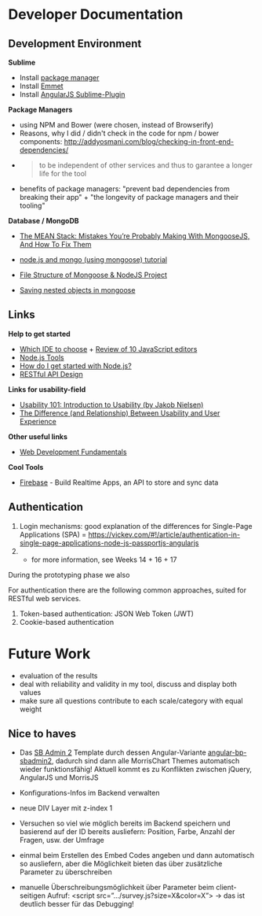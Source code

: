 # Developer Documentation


## Development Environment

__Sublime__

* Install [package manager](https://sublime.wbond.net/installation)
* Install [Emmet](http://emmet.io/)
* Install [AngularJS Sublime-Plugin](https://sublime.wbond.net/packages/AngularJS)


__Package Managers__

* using NPM and Bower (were chosen, instead of Browserify)
* Reasons, why I did / didn't check in the code for npm / bower components: http://addyosmani.com/blog/checking-in-front-end-dependencies/
* > to be independent of other services and thus to garantee a longer life for the tool
* benefits of package managers: "prevent bad dependencies from breaking their app" + "the longevity of package managers and their tooling"


__Database / MongoDB__

* [The MEAN Stack: Mistakes You’re Probably Making With MongooseJS, And How To Fix Them](http://blog.mongodb.org/post/52299826008/the-mean-stack-mistakes-youre-probably-making)
* [node.js and mongo (using mongoose) tutorial](http://blog.modulus.io/getting-started-with-mongoose)

* [File Structure of Mongoose & NodeJS Project](http://stackoverflow.com/questions/9230932/file-structure-of-mongoose-nodejs-project?answertab=votes#tab-top)
* [Saving nested objects in mongoose](http://stackoverflow.com/questions/21243502/saving-nested-objects-in-mongoose)


## Links

__Help to get started__

* [Which IDE to choose](http://www.sitepoint.com/javascript-internet-things/) + [Review of 10 JavaScript editors](http://www.javaworld.com/article/2094847/enterprise-java/review-10-javascript-editors-and-ides-put-to-the-test.html)
* [Node.js Tools](https://www.totaljs.com/tools/)
* [How do I get started with Node.js?](http://stackoverflow.com/questions/2353818/how-do-i-get-started-with-node-js)
* [RESTful API Design](http://code.tutsplus.com/tutorials/restful-api-design-with-nodejs-restify--cms-22637)

__Links for usability-field__

* [Usability 101: Introduction to Usability (by Jakob Nielsen)](http://www.nngroup.com/articles/usability-101-introduction-to-usability/)
* [The Difference (and Relationship) Between Usability and User Experience](http://usabilitygeek.com/the-difference-between-usability-and-user-experience/)


__Other useful links__

* [Web Development Fundamentals](https://developers.google.com/web/fundamentals/)

__Cool Tools__

* [Firebase](https://www.firebase.com/) - Build Realtime Apps, an API to store and sync data



## Authentication

1. Login mechanisms: good explanation of the differences for Single-Page Applications (SPA) = https://vickev.com/#!/article/authentication-in-single-page-applications-node-js-passportjs-angularjs
1. + for more information, see Weeks 14 + 16 + 17

During the prototyping phase we also

For authentication there are the following common approaches, suited for RESTful web services.

1. Token-based authentication: JSON Web Token (JWT)
1. Cookie-based authentication




# Future Work

* evaluation of the results
* deal with reliability and validity in my tool, discuss and display both values
* make sure all questions contribute to each scale/category with equal weight


## Nice to haves

* Das [SB Admin 2](http://startbootstrap.com/template-overviews/sb-admin-2/) Template durch dessen Angular-Variante [angular-bp-sbadmin2](https://github.com/ardeearam/angular-bp-sbadmin2), dadurch sind dann alle MorrisChart Themes automatisch wieder funktionsfähig! Aktuell kommt es zu Konflikten zwischen jQuery, AngularJS und MorrisJS


* Konfigurations-Infos im Backend verwalten
* neue DIV Layer mit z-index 1
* Versuchen so viel wie möglich bereits im Backend speichern und basierend auf der ID bereits ausliefern: Position, Farbe, Anzahl der Fragen, usw. der Umfrage
* einmal beim Erstellen des Embed Codes angeben und dann automatisch so ausliefern, aber die Möglichkeit bieten das über zusätzliche Parameter zu überschreiben
* manuelle Überschreibungsmöglichkeit über Parameter beim client-seitigen Aufruf: <script src=”.../survey.js?size=X&color=X”> → das ist deutlich besser für das Debugging!
